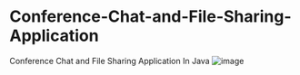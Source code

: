 # Conference-Chat-and-File-Sharing-Application
Conference Chat and File Sharing Application In Java
![image](https://user-images.githubusercontent.com/32892410/31705100-ae4ff5a4-b401-11e7-9216-1fa40eaf8a5b.png)
